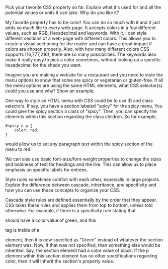Pick your favorite CSS property so far. Explain what it's used for and all the potential values or units it can take. Why do you like it?


My favorite property has to be color! You can do so much with it and it just adds so much life to every web-page. It accepts colors in a few different values, such as RGB, Hexadecimal and keywords. With it, I can style different sections of a web-page with different colors. This allows you to create a visual sectioning for the reader and can have a great impact if colors are chosen properly. Also, with how many different colors CSS supports (16,777,216), there are so many possibilities. The keywords also make it really easy to pick a color sometimes, without looking up a specific hexadecimal for the shade you want.


Imagine you are making a website for a restaurant and you need to style the menu options to show that some are spicy or vegetarian or gluten-free. If all the menu options are using the same HTML elements, what CSS selector(s) could you use and why? Show an example.


One way to style an HTML menu with CSS could be to use ID and class selectors. If say, you have a section labeled "spicy" for the spicy menu. You could give the spicy section a class of "spicy". Then, you can specify the elements within this section regarding the class children. So for example,
```
#spicy > p {
    color: red;
}
```
would allow us to set any paragraph text within the spicy section of the menu to red!

We can also use basic font-size/font-weight properties to change the sizes and boldness of text for headings and the like. This can allow us to place emphasis on specific labels for entrees.

Style rules sometimes conflict with each other, especially in large projects. Explain the difference between cascade, inheritance, and specificity and how you can use these concepts to organize your CSS.


Cascade style rules are defined essentially by the order that they appear. CSS takes these rules and applies them from top to bottom, unless told otherwise. For example, if there is a specificity rule stating that <p> should have a color value of green, and this <p> tag is inside of a <section> element, then it is now specified as "Green" instead of whatever the section element was. Now, if that was not specified, then something else would be inherited. Say, the section element had a color value of black. If the p element within this section element has no other specifications regarding color, then it will Inherit the section's property value.

